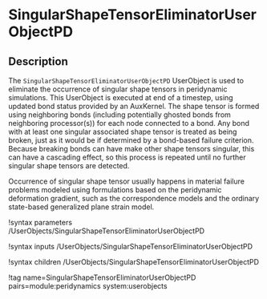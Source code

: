 # SingularShapeTensorEliminatorUserObjectPD

## Description

The `SingularShapeTensorEliminatorUserObjectPD` UserObject is used to eliminate the occurrence of singular shape tensors in peridynamic simulations. This UserObject is executed at end of a timestep, using updated bond status provided by an AuxKernel. The shape tensor is formed using neighboring bonds (including potentially ghosted bonds from neighboring processor(s)) for each node connected to a bond. Any bond with at least one singular associated shape tensor is treated as being broken, just as it would be if determined by a bond-based failure criterion. Because breaking bonds can have make other shape tensors singular, this can have a cascading effect, so this process is repeated until no further singular shape tensors are detected.

Occurrence of singular shape tensor usually happens in material failure problems modeled using formulations based on the peridynamic deformation gradient, such as the correspondence models and the ordinary state-based generalized plane strain model.

!syntax parameters /UserObjects/SingularShapeTensorEliminatorUserObjectPD

!syntax inputs /UserObjects/SingularShapeTensorEliminatorUserObjectPD

!syntax children /UserObjects/SingularShapeTensorEliminatorUserObjectPD

!tag name=SingularShapeTensorEliminatorUserObjectPD pairs=module:peridynamics system:userobjects
